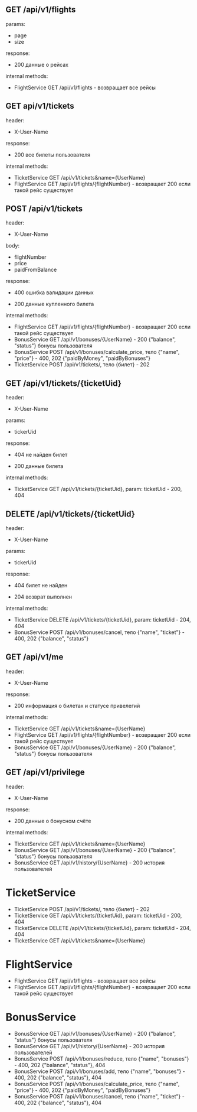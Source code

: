 ## GET /api/v1/flights

params:

- page
- size

response:

- 200 данные о рейсах 

internal methods:

- FlightService GET /api/v1/flights - возвращает все рейсы

## GET api/v1/tickets

header:

- X-User-Name

response:

- 200 все билеты пользователя

internal methods:

- TicketService GET /api/v1/tickets&name={UserName}
- FlightService GET /api/v1/flights/{flightNumber} - возвращает 200 если такой рейс существует

## POST /api/v1/tickets

header:

- X-User-Name

body:

- flightNumber
- price
- paidFromBalance

response:

- 400 ошибка валидации данных

- 200 данные купленного билета

internal methods:

- FlightService GET /api/v1/flights/{flightNumber} - возвращает 200 если такой рейс существует
- BonusService GET /api/v1/bonuses/{UserName} - 200 {"balance", "status"} бонусы пользователя
- BonusService POST /api/v1/bonuses/calculate_price, тело {"name", "price"} - 400, 202 {"paidByMoney", "paidByBonuses"}
- TicketService POST /api/v1/tickets/, тело {билет} - 202

## GET /api/v1/tickets/{ticketUid}

header:

- X-User-Name

params:

- tickerUid

response:

- 404 не найден билет

- 200 данные билета

internal methods:

- TicketService GET /api/v1/tickets/{ticketUid}, param: ticketUid - 200, 404

## DELETE /api/v1/tickets/{ticketUid}

header:

- X-User-Name

params:

- tickerUid

response:

- 404 билет не найден

- 204 возврат выполнен

internal methods:

- TicketService DELETE /api/v1/tickets/{ticketUid}, param: ticketUid - 204, 404
- BonusService POST /api/v1/bonuses/cancel, тело {"name", "ticket"} - 400, 202 {"balance", "status"}

## GET /api/v1/me

header:

- X-User-Name

response:

- 200 информация о билетах и статусе привелегий

internal methods:

- TicketService GET /api/v1/tickets&name={UserName}
- FlightService GET /api/v1/flights/{flightNumber} - возвращает 200 если такой рейс существует
- BonusService GET /api/v1/bonuses/{UserName} - 200 {"balance", "status"} бонусы пользователя

## GET /api/v1/privilege

header:

- X-User-Name

response:

- 200 данные о бонусном счёте

internal methods:

- TicketService GET /api/v1/tickets&name={UserName}
- BonusService GET /api/v1/bonuses/{UserName} - 200 {"balance", "status"} бонусы пользователя
- BonusService GET /api/v1/history/{UserName} - 200 история пользователей



# TicketService

- TicketService POST /api/v1/tickets/, тело {билет} - 202
- TicketService GET /api/v1/tickets/{ticketUid}, param: ticketUid - 200, 404
- TicketService DELETE /api/v1/tickets/{ticketUid}, param: ticketUid - 204, 404
- TicketService GET /api/v1/tickets&name={UserName}

# FlightService

- FlightService GET /api/v1/flights - возвращает все рейсы
- FlightService GET /api/v1/flights/{flightNumber} - возвращает 200 если такой рейс существует

# BonusService

- BonusService GET /api/v1/bonuses/{UserName} - 200 {"balance", "status"} бонусы пользователя
- BonusService GET /api/v1/history/{UserName} - 200 история пользователей
- BonusService POST /api/v1/bonuses/reduce, тело {"name", "bonuses"} - 400, 202 {"balance", "status"}, 404
- BonusService POST /api/v1/bonuses/add, тело {"name", "bonuses"} - 400, 202 {"balance", "status"}, 404
- BonusService POST /api/v1/bonuses/calculate_price, тело {"name", "price"} - 400, 202 {"paidByMoney", "paidByBonuses"}
- BonusService POST /api/v1/bonuses/cancel, тело {"name", "ticket"} - 400, 202 {"balance", "status"}, 404